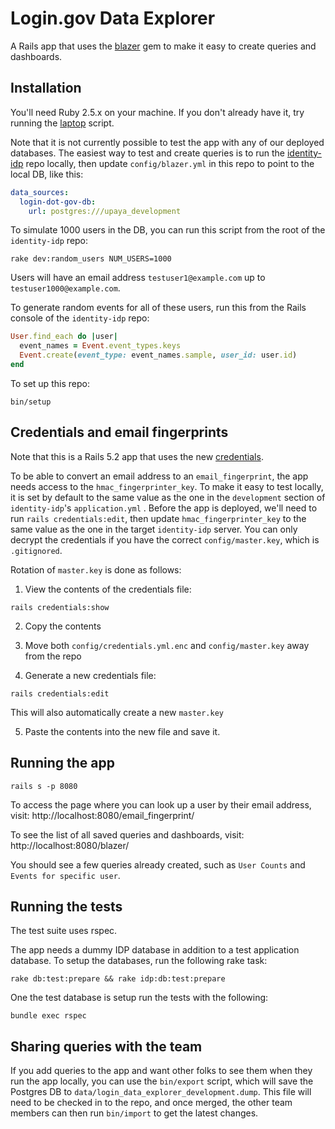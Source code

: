 # Login.gov Data Explorer

A Rails app that uses the [blazer](https://github.com/ankane/blazer) gem to make
it easy to create queries and dashboards.

## Installation

You'll need Ruby 2.5.x on your machine. If you don't already have it, try
running the [laptop](https://github.com/18F/laptop) script.

Note that it is not currently possible to test the app with any of our deployed
databases. The easiest way to test and create queries is to run the
[identity-idp](https://github.com/18F/identity-idp) repo locally, then update
`config/blazer.yml` in this repo to point to the local DB, like this:

```yaml
data_sources:
  login-dot-gov-db:
    url: postgres:///upaya_development
```

To simulate 1000 users in the DB, you can run this script from the root of the
`identity-idp` repo:
```console
rake dev:random_users NUM_USERS=1000
```
Users will have an email address `testuser1@example.com` up to
`testuser1000@example.com`.

To generate random events for all of these users, run this from the Rails
console of the `identity-idp` repo:
```ruby
User.find_each do |user|
  event_names = Event.event_types.keys
  Event.create(event_type: event_names.sample, user_id: user.id)
end
```

To set up this repo:

```console
bin/setup
```

## Credentials and email fingerprints
Note that this is a Rails 5.2 app that uses the new
[credentials](https://guides.rubyonrails.org/security.html#custom-credentials).

To be able to convert an email address to an `email_fingerprint`, the app needs
access to the `hmac_fingerprinter_key`. To make it easy to test locally, it is
set by default to the same value as the one in the `development` section of
`identity-idp`'s `application.yml` . Before the app is deployed, we'll need to
run `rails credentials:edit`, then update `hmac_fingerprinter_key` to the same
value as the one in the target `identity-idp` server. You can only decrypt the
credentials if you have the correct `config/master.key`, which is `.gitignored`.

Rotation of `master.key` is done as follows:
1. View the contents of the credentials file:
```console
rails credentials:show
```
2. Copy the contents

3. Move both `config/credentials.yml.enc` and `config/master.key` away from the
repo

4. Generate a new credentials file:
```console
rails credentials:edit
```
This will also automatically create a new `master.key`

5. Paste the contents into the new file and save it.

## Running the app
```console
rails s -p 8080
```

To access the page where you can look up a user by their email address, visit:
http://localhost:8080/email_fingerprint/

To see the list of all saved queries and dashboards, visit:
http://localhost:8080/blazer/

You should see a few queries already created, such as `User Counts` and
`Events for specific user`.

## Running the tests

The test suite uses rspec.

The app needs a dummy IDP database in addition to a test application database.
To setup the databases, run the following rake task:

```
rake db:test:prepare && rake idp:db:test:prepare
```

One the test database is setup run the tests with the following:

```
bundle exec rspec
```

## Sharing queries with the team
If you add queries to the app and want other folks to see them when they run
the app locally, you can use the `bin/export` script, which will save the
Postgres DB to `data/login_data_explorer_development.dump`. This file will need
to be checked in to the repo, and once merged, the other team members can then
run `bin/import` to get the latest changes.
